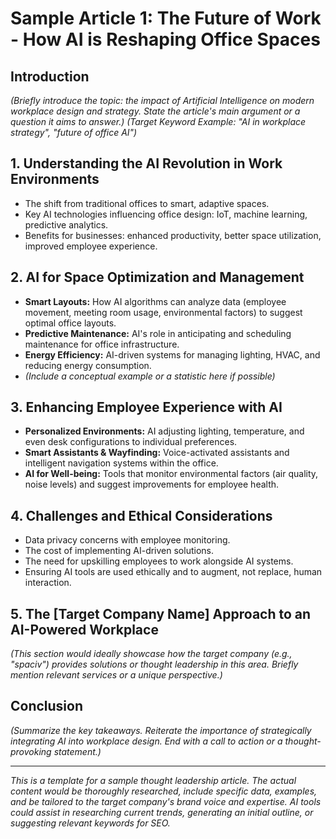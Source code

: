 # Sample Article 1: The Future of Work - How AI is Reshaping Office Spaces

## Introduction
*(Briefly introduce the topic: the impact of Artificial Intelligence on modern workplace design and strategy. State the article's main argument or a question it aims to answer.)*
*(Target Keyword Example: "AI in workplace strategy", "future of office AI")*

## 1. Understanding the AI Revolution in Work Environments
* The shift from traditional offices to smart, adaptive spaces.
* Key AI technologies influencing office design: IoT, machine learning, predictive analytics.
* Benefits for businesses: enhanced productivity, better space utilization, improved employee experience.

## 2. AI for Space Optimization and Management
* **Smart Layouts:** How AI algorithms can analyze data (employee movement, meeting room usage, environmental factors) to suggest optimal office layouts.
* **Predictive Maintenance:** AI's role in anticipating and scheduling maintenance for office infrastructure.
* **Energy Efficiency:** AI-driven systems for managing lighting, HVAC, and reducing energy consumption.
* *(Include a conceptual example or a statistic here if possible)*

## 3. Enhancing Employee Experience with AI
* **Personalized Environments:** AI adjusting lighting, temperature, and even desk configurations to individual preferences.
* **Smart Assistants & Wayfinding:** Voice-activated assistants and intelligent navigation systems within the office.
* **AI for Well-being:** Tools that monitor environmental factors (air quality, noise levels) and suggest improvements for employee health.

## 4. Challenges and Ethical Considerations
* Data privacy concerns with employee monitoring.
* The cost of implementing AI-driven solutions.
* The need for upskilling employees to work alongside AI systems.
* Ensuring AI tools are used ethically and to augment, not replace, human interaction.

## 5. The [Target Company Name] Approach to an AI-Powered Workplace
*(This section would ideally showcase how the target company (e.g., "spaciv") provides solutions or thought leadership in this area. Briefly mention relevant services or a unique perspective.)*

## Conclusion
*(Summarize the key takeaways. Reiterate the importance of strategically integrating AI into workplace design. End with a call to action or a thought-provoking statement.)*

---
*This is a template for a sample thought leadership article. The actual content would be thoroughly researched, include specific data, examples, and be tailored to the target company's brand voice and expertise. AI tools could assist in researching current trends, generating an initial outline, or suggesting relevant keywords for SEO.*

